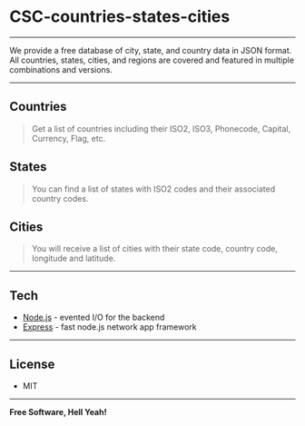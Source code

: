 # CSC-countries-states-cities
---

We provide a free database of city, state, and country data in JSON format. All countries, states, cities, and regions are covered and featured in multiple combinations and versions.

---
## Countries
> Get a list of countries including their ISO2, ISO3, Phonecode, Capital, Currency, Flag, etc.

## States
> You can find a list of states with ISO2 codes and their associated country codes.

## Cities
> You will receive a list of cities with their state code, country code, longitude and latitude.
---

## Tech

- [Node.js] - evented I/O for the backend
- [Express] - fast node.js network app framework

---

## License

- MIT

---

**Free Software, Hell Yeah!**

  [node.js]: <http://nodejs.org>
  [express]: <http://expressjs.com>
